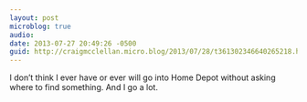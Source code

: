 ```yaml
---
layout: post
microblog: true
audio: 
date: 2013-07-27 20:49:26 -0500
guid: http://craigmcclellan.micro.blog/2013/07/28/t361302346640265218.html
---
```

I don’t think I ever have or ever will go into Home Depot without asking where to find something. And I go a lot.
